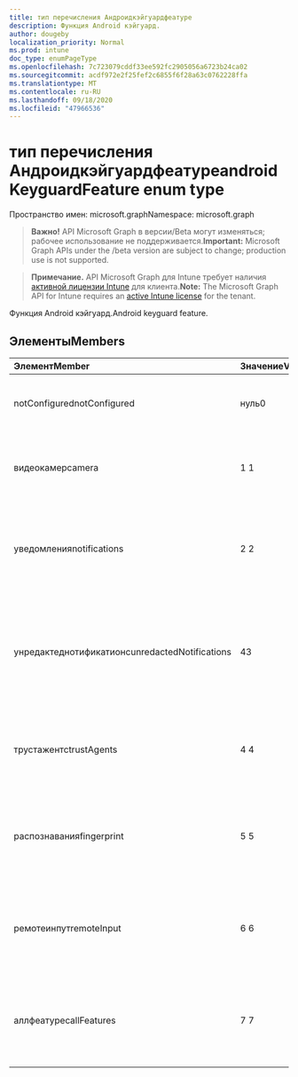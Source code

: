 ```yaml
---
title: тип перечисления Андроидкэйгуардфеатуре
description: Функция Android кэйгуард.
author: dougeby
localization_priority: Normal
ms.prod: intune
doc_type: enumPageType
ms.openlocfilehash: 7c723079cddf33ee592fc2905056a6723b24ca02
ms.sourcegitcommit: acdf972e2f25fef2c6855f6f28a63c0762228ffa
ms.translationtype: MT
ms.contentlocale: ru-RU
ms.lasthandoff: 09/18/2020
ms.locfileid: "47966536"
---
```

# <a name="androidkeyguardfeature-enum-type"></a><span data-ttu-id="5b207-103">тип перечисления Андроидкэйгуардфеатуре</span><span class="sxs-lookup"><span data-stu-id="5b207-103">androidKeyguardFeature enum type</span></span>

<span data-ttu-id="5b207-104">Пространство имен: microsoft.graph</span><span class="sxs-lookup"><span data-stu-id="5b207-104">Namespace: microsoft.graph</span></span>

> <span data-ttu-id="5b207-105">**Важно!** API Microsoft Graph в версии/Beta могут изменяться; рабочее использование не поддерживается.</span><span class="sxs-lookup"><span data-stu-id="5b207-105">**Important:** Microsoft Graph APIs under the /beta version are subject to change; production use is not supported.</span></span>

> <span data-ttu-id="5b207-106">**Примечание.** API Microsoft Graph для Intune требует наличия [активной лицензии Intune](https://go.microsoft.com/fwlink/?linkid=839381) для клиента.</span><span class="sxs-lookup"><span data-stu-id="5b207-106">**Note:** The Microsoft Graph API for Intune requires an [active Intune license](https://go.microsoft.com/fwlink/?linkid=839381) for the tenant.</span></span>

<span data-ttu-id="5b207-107">Функция Android кэйгуард.</span><span class="sxs-lookup"><span data-stu-id="5b207-107">Android keyguard feature.</span></span>

## <a name="members"></a><span data-ttu-id="5b207-108">Элементы</span><span class="sxs-lookup"><span data-stu-id="5b207-108">Members</span></span>
|<span data-ttu-id="5b207-109">Элемент</span><span class="sxs-lookup"><span data-stu-id="5b207-109">Member</span></span>|<span data-ttu-id="5b207-110">Значение</span><span class="sxs-lookup"><span data-stu-id="5b207-110">Value</span></span>|<span data-ttu-id="5b207-111">Описание</span><span class="sxs-lookup"><span data-stu-id="5b207-111">Description</span></span>|
|:---|:---|:---|
|<span data-ttu-id="5b207-112">notConfigured</span><span class="sxs-lookup"><span data-stu-id="5b207-112">notConfigured</span></span>|<span data-ttu-id="5b207-113">нуль</span><span class="sxs-lookup"><span data-stu-id="5b207-113">0</span></span>|<span data-ttu-id="5b207-114">Не настроен; Это значение игнорируется.</span><span class="sxs-lookup"><span data-stu-id="5b207-114">Not configured; this value is ignored.</span></span>|
|<span data-ttu-id="5b207-115">видеокамер</span><span class="sxs-lookup"><span data-stu-id="5b207-115">camera</span></span>|<span data-ttu-id="5b207-116">1 </span><span class="sxs-lookup"><span data-stu-id="5b207-116">1</span></span>|<span data-ttu-id="5b207-117">Использование камеры в защищенных экранах кэйгуард.</span><span class="sxs-lookup"><span data-stu-id="5b207-117">Camera usage when on secure keyguard screens.</span></span>|
|<span data-ttu-id="5b207-118">уведомления</span><span class="sxs-lookup"><span data-stu-id="5b207-118">notifications</span></span>|<span data-ttu-id="5b207-119">2 </span><span class="sxs-lookup"><span data-stu-id="5b207-119">2</span></span>|<span data-ttu-id="5b207-120">Отображение уведомлений при использовании экранов безопасного кэйгуард.</span><span class="sxs-lookup"><span data-stu-id="5b207-120">Showing notifications when on secure keyguard screens.</span></span>|
|<span data-ttu-id="5b207-121">унредактеднотификатионс</span><span class="sxs-lookup"><span data-stu-id="5b207-121">unredactedNotifications</span></span>|<span data-ttu-id="5b207-122">4</span><span class="sxs-lookup"><span data-stu-id="5b207-122">3</span></span>|<span data-ttu-id="5b207-123">Отображение уведомлений унредактед при использовании безопасного экрана кэйгуард.</span><span class="sxs-lookup"><span data-stu-id="5b207-123">Showing unredacted notifications when on secure keyguard screens.</span></span>|
|<span data-ttu-id="5b207-124">трустажентс</span><span class="sxs-lookup"><span data-stu-id="5b207-124">trustAgents</span></span>|<span data-ttu-id="5b207-125">4 </span><span class="sxs-lookup"><span data-stu-id="5b207-125">4</span></span>|<span data-ttu-id="5b207-126">Состояние агента доверия при использовании экранов безопасного кэйгуард.</span><span class="sxs-lookup"><span data-stu-id="5b207-126">Trust agent state when on secure keyguard screens.</span></span>|
|<span data-ttu-id="5b207-127">распознавания</span><span class="sxs-lookup"><span data-stu-id="5b207-127">fingerprint</span></span>|<span data-ttu-id="5b207-128">5 </span><span class="sxs-lookup"><span data-stu-id="5b207-128">5</span></span>|<span data-ttu-id="5b207-129">Использование датчиков отпечатков пальцев в защищенных экранах кэйгуард.</span><span class="sxs-lookup"><span data-stu-id="5b207-129">Fingerprint sensor usage when on secure keyguard screens.</span></span>|
|<span data-ttu-id="5b207-130">ремотеинпут</span><span class="sxs-lookup"><span data-stu-id="5b207-130">remoteInput</span></span>|<span data-ttu-id="5b207-131">6 </span><span class="sxs-lookup"><span data-stu-id="5b207-131">6</span></span>|<span data-ttu-id="5b207-132">Ввод текста уведомления при использовании экранов безопасного кэйгуард.</span><span class="sxs-lookup"><span data-stu-id="5b207-132">Notification text entry when on secure keyguard screens.</span></span>|
|<span data-ttu-id="5b207-133">аллфеатурес</span><span class="sxs-lookup"><span data-stu-id="5b207-133">allFeatures</span></span>|<span data-ttu-id="5b207-134">7 </span><span class="sxs-lookup"><span data-stu-id="5b207-134">7</span></span>|<span data-ttu-id="5b207-135">Все компоненты кэйгуард, когда на экранах безопасности кэйгуард.</span><span class="sxs-lookup"><span data-stu-id="5b207-135">All keyguard features when on secure keyguard screens.</span></span>|







